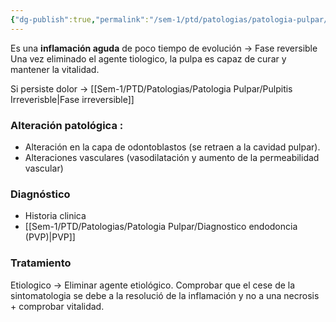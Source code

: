 ```yaml
---
{"dg-publish":true,"permalink":"/sem-1/ptd/patologias/patologia-pulpar/pulpitis-reversible/"}
---
```


Es una **inflamación aguda** de poco tiempo de evolución → Fase reversible
	Una vez eliminado el agente tiologico, la pulpa es capaz de curar y mantener la vitalidad.

Si persiste dolor → [[Sem-1/PTD/Patologias/Patologia Pulpar/Pulpitis Irreverisble\|Fase irreversible]]
### Alteración patológica : 

- Alteración en la capa de odontoblastos (se retraen a la cavidad pulpar).
- Alteraciones vasculares (vasodilatación y aumento de la permeabilidad vascular)

### Diagnóstico 

- Historia clinica
- [[Sem-1/PTD/Patologias/Patologia Pulpar/Diagnostico endodoncia (PVP)\|PVP]]

### Tratamiento 

Etiologico → Eliminar agente etiológico. Comprobar que el cese de la sintomatologia se debe a la resolució de la inflamación y no a una necrosis + comprobar vitalidad.